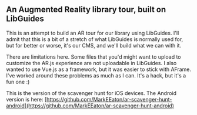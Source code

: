 ## An Augmented Reality library tour, built on LibGuides ##

This is an attempt to build an AR tour for our library using LibGuides. I'll admit that this is a bit of a stretch of what LibGuides is normally used for, but for better or worse, it's our CMS, and we'll build what we can with it.

There are limitations here. Some files that you'd might want to upload to customize the AR.js experience are not uploadable in LibGuides. I also wanted to use Vue.js as a framework, but it was easier to stick with AFrame. I've worked around these problems as much as I can. It's a hack, but it's a fun one :)

This is the version of the scavenger hunt for iOS devices. The Android version is here: [https://github.com/MarkEEaton/ar-scavenger-hunt-android](https://github.com/MarkEEaton/ar-scavenger-hunt-android)
